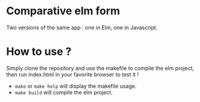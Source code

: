 # Comparative elm form

Two versions of the same app : one in Elm, one in Javascript.

# How to use ?

Simply clone the repository and use the makefile to compile the elm project,
then run index.html in your favorite browser to test it !

- `make` or `make help` will display the makefile usage.
- `make build` will compile the elm project.
